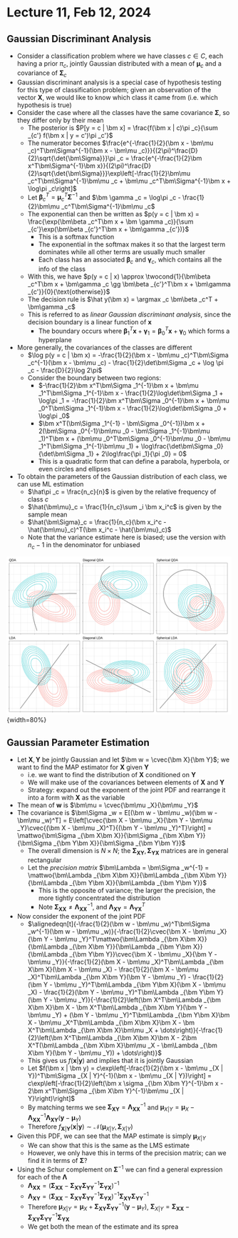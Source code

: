 # Lecture 11, Feb 12, 2024

## Gaussian Discriminant Analysis

* Consider a classification problem where we have classes $c \in C$, each having a prior $\pi _c$, jointly Gaussian distributed with a mean of $\bm\mu _c$ and a covariance of $\bm\Sigma _c$
* Gaussian discriminant analysis is a special case of hypothesis testing for this type of classification problem; given an observation of the vector $\bm X$, we would like to know which class it came from (i.e. which hypothesis is true)
* Consider the case where all the classes have the same covariance $\bm\Sigma$, so they differ only by their mean
	* The posterior is $P[y = c | \bm x] = \frac{f(\bm x | c)\pi _c}{\sum _{c'} f(\bm x | y = c')\pi _c'}$
	* The numerator becomes $\frac{e^{-\frac{1}{2}(\bm x - \bm\mu _c)^T\bm\Sigma^{-1}(\bm x - \bm\mu _c)}}{(2\pi)^\frac{D}{2}\sqrt{\det{\bm\Sigma}}}\pi _c = \frac{e^{-\frac{1}{2}\bm x^T\bm\Sigma^{-1}\bm x}}{(2\pi)^\frac{D}{2}\sqrt{\det{\bm\Sigma}}}\exp\left[-\frac{1}{2}\bm\mu _c^T\bm\Sigma^{-1}\bm\mu _c + \bm\mu _c^T\bm\Sigma^{-1}\bm x + \log\pi _c\right]$
	* Let $\bm\beta _c^T = \bm\mu _c^T\bm\Sigma^{-1}$ and $\bm \gamma _c = \log\pi _c - \frac{1}{2}\bm\mu _c^T\bm\Sigma^{-1}\bm\mu _c$
	* The exponential can then be written as $p(y = c | \bm x) = \frac{\exp(\bm\beta _c^T\bm x + \bm \gamma _c)}{\sum _{c'}\exp(\bm\beta _{c'}^T\bm x + \bm\gamma _{c'})}$
		* This is a softmax function
		* The exponential in the softmax makes it so that the largest term dominates while all other terms are usually much smaller
		* Each class has an associated $\bm\beta _c$ and $\bm\gamma _c$, which contains all the info of the class
	* With this, we have $p(y = c | x) \approx \twocond{1}{\bm\beta _c^T\bm x + \bm\gamma _c \gg \bm\beta _{c'}^T\bm x + \bm\gamma _{c'}}{0}{\text{otherwise}}$
	* The decision rule is $\hat y(\bm x) = \argmax _c \bm\beta _c^T + \bm\gamma _c$
	* This is referred to as *linear Gaussian discriminant analysis*, since the decision boundary is a linear function of $\bm x$
		* The boundary occurs where $\bm\beta _1^T\bm x + \bm\gamma _1 = \bm\beta _0^T\bm x + \bm\gamma _0$ which forms a hyperplane
* More generally, the covariances of the classes are different
	* $\log p(y = c | \bm x) = -\frac{1}{2}(\bm x - \bm\mu _c)^T\bm\Sigma _c^{-1}(\bm x - \bm\mu _c) - \frac{1}{2}\det\bm\Sigma _c + \log \pi _c - \frac{D}{2}\log 2\pi$
	* Consider the boundary between two regions:
		* $-\frac{1}{2}\bm x^T\bm\Sigma _1^{-1}\bm x + \bm\mu _1^T\bm\Sigma _1^{-1}\bm x - \frac{1}{2}\log\det\bm\Sigma _1 + \log\pi _1 = -\frac{1}{2}\bm x^T\bm\Sigma _0^{-1}\bm x + \bm\mu _0^T\bm\Sigma _1^{-1}\bm x - \frac{1}{2}\log\det\bm\Sigma _0 + \log\pi _0$
		* $\bm x^T(\bm\Sigma _1^{-1} - \bm\Sigma _0^{-1})\bm x + 2(\bm\Sigma _0^{-1}\bm\mu _0 - \bm\Sigma _1^{-1}\bm\mu _1)^T\bm x + (\bm\mu _0^T\bm\Sigma _0^{-1}\bm\mu _0 - \bm\mu _1^T\bm\Sigma _1^{-1}\bm\mu _1) + \log\frac{\det\bm\Sigma _0}{\det\bm\Sigma _1} + 2\log\frac{\pi _1}{\pi _0} = 0$
		* This is a quadratic form that can define a parabola, hyperbola, or even circles and ellipses
* To obtain the parameters of the Gaussian distribution of each class, we can use ML estimation
	* $\hat\pi _c = \frac{n_c}{n}$ is given by the relative frequency of class $c$
	* $\hat{\bm\mu}_c = \frac{1}{n_c}\sum _i \bm x_i^c$ is given by the sample mean
	* $\hat{\bm\Sigma}_c = \frac{1}{n_c}(\bm x_i^c - \hat{\bm\mu}_c)^T(\bm x_i^c - \hat{\bm\mu}_c)$
	* Note that the variance estimate here is biased; use the version with $n_c - 1$ in the denominator for unbiased

![Illustration of the different kinds of Gaussian discriminant analysis.](imgs/lec11_1.png){width=80%}

## Gaussian Parameter Estimation

* Let $\bm X, \bm Y$ be jointly Gaussian and let $\bm w = \cvec{\bm X}{\bm Y}$; we want to find the MAP estimator for $\bm X$ given $\bm Y$
	* i.e. we want to find the distribution of $\bm X$ conditioned on $\bm Y$
	* We will make use of the covariances between elements of $\bm X$ and $\bm Y$
	* Strategy: expand out the exponent of the joint PDF and rearrange it into a form with $\bm X$ as the variable
* The mean of $\bm w$ is $\bm\mu = \cvec{\bm\mu _X}{\bm\mu _Y}$
* The covariance is $\bm\Sigma _w = E[(\bm w - \bm\mu _w)(\bm w - \bm\mu _w)^T] = E\left[\cvec{\bm X - \bm\mu _X}{\bm Y - \bm\mu _Y}\cvec{(\bm X - \bm\mu _X)^T}{(\bm Y - \bm\mu _Y)^T}\right] = \mattwo{\bm\Sigma _{\bm X\bm X}}{\bm\Sigma _{\bm X\bm Y}}{\bm\Sigma _{\bm Y\bm X}}{\bm\Sigma _{\bm Y\bm Y}}$
	* The overall dimension is $N \times N$; the $\bm\Sigma _{\bm X\bm Y}, \bm\Sigma _{\bm Y\bm X}$ matrices are in general rectangular
	* Let the *precision matrix* $\bm\Lambda = \bm\Sigma _w^{-1} = \mattwo{\bm\Lambda _{\bm X\bm X}}{\bm\Lambda _{\bm X\bm Y}}{\bm\Lambda _{\bm Y\bm X}}{\bm\Lambda _{\bm Y\bm Y}}$
		* This is the opposite of variance; the larger the precision, the more tightly concentrated the distribution
		* Note $\bm\Sigma _{\bm X\bm X} \neq \bm\Lambda _{\bm X\bm X}^{-1}$, and $\bm\Lambda _{\bm X\bm Y} = \bm\Lambda _{\bm Y\bm X}^T$
* Now consider the exponent of the joint PDF
	* $\alignedeqn[t]{-\frac{1}{2}(\bm w - \bm\mu _w)^T\bm\Sigma _w^{-1}(\bm w - \bm\mu _w)}{-\frac{1}{2}\cvec{\bm X - \bm\mu _X}{\bm Y - \bm\mu _Y}^T\mattwo{\bm\Lambda _{\bm X\bm X}}{\bm\Lambda _{\bm X\bm Y}}{\bm\Lambda _{\bm Y\bm X}}{\bm\Lambda _{\bm Y\bm Y}}\cvec{\bm X - \bm\mu _X}{\bm Y - \bm\mu _Y}}{-\frac{1}{2}(\bm X - \bm\mu _X)^T\bm\Lambda _{\bm X\bm X}(\bm X - \bm\mu _X) - \frac{1}{2}(\bm X - \bm\mu _X)^T\bm\Lambda _{\bm X\bm Y}(\bm Y - \bm\mu _Y) - \frac{1}{2}(\bm Y - \bm\mu _Y)^T\bm\Lambda _{\bm Y\bm X}(\bm X - \bm\mu _X) - \frac{1}{2}(\bm Y - \bm\mu _Y)^T\bm\Lambda _{\bm Y\bm Y}(\bm Y - \bm\mu _Y)}{-\frac{1}{2}\left(\bm X^T\bm\Lambda _{\bm X\bm X}\bm X - \bm X^T\bm\Lambda _{\bm X\bm Y}(\bm Y - \bm\mu _Y) + (\bm Y - \bm\mu _Y)^T\bm\Lambda _{\bm Y\bm X}\bm X - \bm\mu _X^T\bm\Lambda _{\bm X\bm X}\bm X - \bm X^T\bm\Lambda _{\bm X\bm X}\bm\mu _X + \dots\right)}{-\frac{1}{2}\left(\bm X^T\bm\Lambda _{\bm X\bm X}\bm X - 2\bm X^T(\bm\Lambda _{\bm X\bm X}\bm\mu _X - \bm\Lambda _{\bm X\bm Y}(\bm Y - \bm\mu _Y)) + \dots\right)}$
	* This gives us $f(\bm x | \bm y)$ and implies that it is jointly Gaussian
	* Let $f(\bm x | \bm y) = c\exp\left[-\frac{1}{2}(\bm x - \bm\mu _{X | Y})^T\bm\Sigma _{X | Y}^{-1}(\bm x - \bm\mu _{X | Y})\right] = c\exp\left[-\frac{1}{2}\left(\bm x \sigma _{\bm X\bm Y}^{-1}\bm x - 2\bm x^T\bm\Sigma _{\bm X\bm Y}^{-1}\bm\mu _{X | Y}\right)\right]$
	* By matching terms we see $\bm\Sigma _{\bm X\bm Y} = \bm\Lambda _{\bm X\bm X}^{-1}$ and $\bm\mu _{X|Y} = \bm\mu _X - \bm\Lambda _{\bm X\bm X}^{-1}\bm\Lambda _{\bm X\bm Y}(\bm y - \bm\mu _Y)$
	* Therefore $f_{\bm X | \bm Y}(\bm x | \bm y) \sim \mathcal N(\bm\mu _{X | Y}, \bm\Sigma _{X | Y})$
* Given this PDF, we can see that the MAP estimate is simply $\bm\mu _{X | Y}$
	* We can show that this is the same as the LMS estimate
	* However, we only have this in terms of the precision matrix; can we find it in terms of $\bm\Sigma$?
* Using the Schur complement on $\bm\Sigma^{-1}$ we can find a general expression for each of the $\bm\Lambda$
	* $\bm\Lambda _{\bm X\bm X} = (\bm\Sigma _{\bm X\bm X} - \bm\Sigma _{\bm X\bm Y}\bm\Sigma _{\bm Y\bm Y}^{-1}\bm\Sigma _{\bm Y\bm X})^{-1}$
	* $\bm\Lambda _{\bm X\bm Y} = (\bm\Sigma _{\bm X\bm X} - \bm\Sigma _{\bm X\bm Y}\bm\Sigma _{\bm Y\bm Y}^{-1}\bm\Sigma _{\bm Y\bm X})^{-1}\bm\Sigma _{\bm X\bm Y}\bm\Sigma _{\bm Y\bm Y}^{-1}$
	* Therefore $\bm\mu _{X|Y} = \bm\mu _X + \bm\Sigma _{\bm X\bm Y}\bm\Sigma _{\bm Y\bm Y}^{-1}(\bm y - \bm\mu _Y)$, $\bm\Sigma _{X|Y} = \bm\Sigma _{\bm X\bm X} - \bm\Sigma _{\bm X\bm Y}\bm\Sigma _{\bm Y\bm Y}^{-1}\bm\Sigma _{\bm Y\bm X}$
	* We get both the mean of the estimate and its sprea


